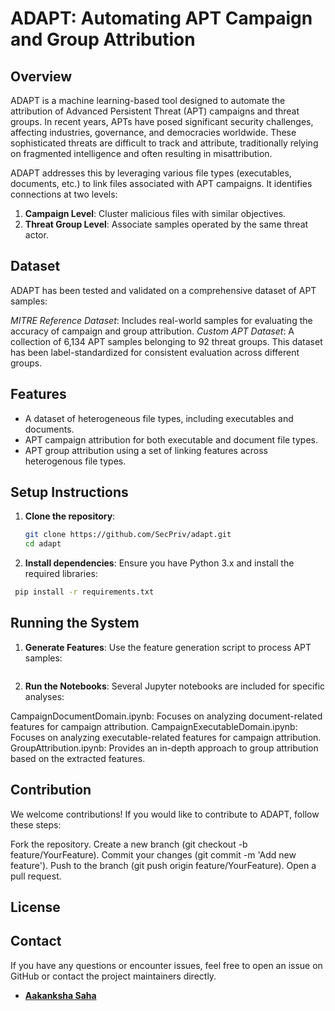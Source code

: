 # ADAPT: Automating APT Campaign and Group Attribution

## Overview

ADAPT is a machine learning-based tool designed to automate the attribution of Advanced Persistent Threat (APT) campaigns and threat groups. In recent years, APTs have posed significant security challenges, affecting industries, governance, and democracies worldwide. These sophisticated threats are difficult to track and attribute, traditionally relying on fragmented intelligence and often resulting in misattribution.

ADAPT addresses this by leveraging various file types (executables, documents, etc.) to link files associated with APT campaigns. It identifies connections at two levels:
1. **Campaign Level**: Cluster malicious files with similar objectives.
2. **Threat Group Level**: Associate samples operated by the same threat actor.



## Dataset
ADAPT has been tested and validated on a comprehensive dataset of APT samples:

*MITRE Reference Dataset*: Includes real-world samples for evaluating the accuracy of campaign and group attribution.
*Custom APT Dataset*: A collection of 6,134 APT samples belonging to 92 threat groups. This dataset has been label-standardized for consistent evaluation across different groups.



## Features
- A dataset of heterogeneous file types, including executables and documents.
- APT campaign attribution for both executable and document file types. 
- APT group attribution using a set of linking features across heterogenous file types. 

## Setup Instructions

1. **Clone the repository**:
   ```bash
   git clone https://github.com/SecPriv/adapt.git
   cd adapt
   ```

   
2.  **Install dependencies**: Ensure you have Python 3.x and install the required libraries:
   ```bash
    pip install -r requirements.txt
   ```
    

## Running the System

1. **Generate Features**: Use the feature generation script to process APT samples:

```bash python feature_processing.py
```

2. **Run the Notebooks**: Several Jupyter notebooks are included for specific analyses:

CampaignDocumentDomain.ipynb: Focuses on analyzing document-related features for campaign attribution.
CampaignExecutableDomain.ipynb: Focuses on analyzing executable-related features for campaign attribution.
GroupAttribution.ipynb: Provides an in-depth approach to group attribution based on the extracted features.



## Contribution
We welcome contributions! If you would like to contribute to ADAPT, follow these steps:

Fork the repository.
Create a new branch (git checkout -b feature/YourFeature).
Commit your changes (git commit -m 'Add new feature').
Push to the branch (git push origin feature/YourFeature).
Open a pull request.

## License


## Contact
If you have any questions or encounter issues, feel free to open an issue on GitHub or contact the project maintainers directly.

- **[Aakanksha Saha](aakanksha.saha@seclab.wien)** 





